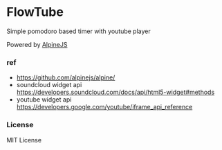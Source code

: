 FlowTube
========

Simple pomodoro based timer with youtube player 

Powered by [AlpineJS](https://github.com/alpinejs/alpine/)

### ref
- https://github.com/alpinejs/alpine/
- soundcloud widget api https://developers.soundcloud.com/docs/api/html5-widget#methods
- youtube widget api https://developers.google.com/youtube/iframe_api_reference

### License
MIT License
